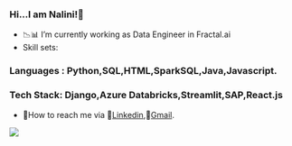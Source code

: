 ### Hi...I am Nalini!👋

- 📉📊 I’m currently working as Data Engineer in Fractal.ai
- Skill sets: </br>
 ### Languages : Python,SQL,HTML,SparkSQL,Java,Javascript.
 ### Tech Stack: Django,Azure Databricks,Streamlit,SAP,React.js
- 🔔How to reach me via 🔗[Linkedin](https://www.linkedin.com/in/nalini-kumari-22966319a/detail/contact-info/),📩[Gmail](nalinikumari900@gmail.com).
<img src="https://github-readme-stats.vercel.app/api?username=Nalini2799&&show_icons=true&title_color=e6fff2&icon_color=ffffb3&text_color=b3e0ff&bg_color=151515">
